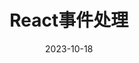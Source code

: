 ---
title: React事件处理
icon: shizhanpeixun
date: 2023-10-18
category:
    - React事件处理
tag: 
    - react
---